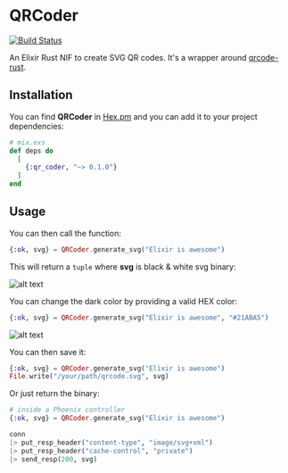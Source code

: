 # QRCoder

[![Build Status](https://travis-ci.org/pggalaviz/qrcoder.svg?branch=master)](https://travis-ci.org/pggalaviz/qrcoder)

An Elixir Rust NIF to create SVG QR codes.
It's a wrapper around [qrcode-rust](https://github.com/kennytm/qrcode-rust).

## Installation

You can find **QRCoder** in [Hex.pm](https://hex.pm/packages/qr_coder) and you can
add it to your project dependencies:

```elixir
# mix.exs
def deps do
  [
    {:qr_coder, "~> 0.1.0"}
  ]
end
```
## Usage

You can then call the function:

```elixir
{:ok, svg} = QRCoder.generate_svg("Elixir is awesome")
```
This will return a `tuple` where **svg** is black & white svg binary:

![alt text](./examples/basic.svg "Basic QR Code")

You can change the dark color by providing a valid HEX color:

```elixir
{:ok, svg} = QRCoder.generate_svg("Elixir is awesome", "#21ABA5")
```
![alt text](./examples/custom.svg "Custom QR Code")

You can then save it:

```elixir
{:ok, svg} = QRCoder.generate_svg("Elixir is awesome")
File.write("/your/path/qrcode.svg", svg)
```

Or just return the binary:

```elixir
# inside a Phoenix controller
{:ok, svg} = QRCoder.generate_svg("Elixir is awesome")

conn
|> put_resp_header("content-type", "image/svg+xml")
|> put_resp_header("cache-control", "private")
|> send_resp(200, svg)
```
